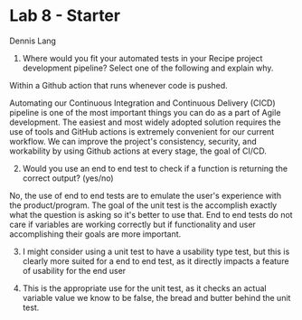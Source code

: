 # Lab 8 - Starter


Dennis Lang

1. Where would you fit your automated tests in your Recipe project development pipeline? Select one of the following and explain why.

Within a Github action that runs whenever code is pushed.

Automating our Continuous Integration and Continuous Delivery (CICD) pipeline is one of the most important things you can do as a part of Agile development. The easiest and most widely adopted solution requires the use of tools and GitHub actions is extremely convenient for our current workflow. We can improve the project's consistency, security, and workability by using Github actions at every stage, the goal of CI/CD.

2. Would you use an end to end test to check if a function is returning the correct output? (yes/no)

No, the use of end to end tests are to emulate the user's experience with the product/program. The goal of the unit test is the accomplish exactly what the question is asking so it's better to use that. End to end tests do not care if variables are working correctly but if functionality and user accomplishing their goals are more important.

3.  I might consider using a unit test to have a usability type test, but this is clearly more suited for a end to end test, as it directly impacts a feature of usability for the end user

4. This is the appropriate use for the unit test, as it checks an actual variable value we know to be false, the bread and butter behind the unit test.
